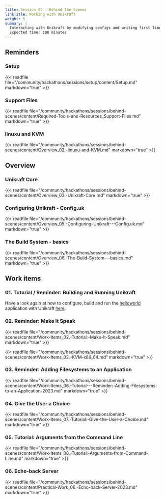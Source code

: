 ```yaml
---
title: Session 03 - Behind the Scenes
linkTitle: Working with Unikraft
weight: 5
summary: |
  Interacting with Unikraft by modifying configs and writing first lines of code.
  Expected time: 100 minutes
--- 
```


## Reminders

### Setup

{{< readfile file="/community/hackathons/sessions/setup/content/Setup.md" markdown="true" >}}

### Support Files

{{< readfile file="/community/hackathons/sessions/behind-scenes/content/Required-Tools-and-Resources_Support-Files.md" markdown="true" >}}

### linuxu and KVM

{{< readfile file="/community/hackathons/sessions/behind-scenes/content/Overview_02.-linuxu-and-KVM.md" markdown="true" >}}

## Overview

### Unikraft Core

{{< readfile file="/community/hackathons/sessions/behind-scenes/content/Overview_03.-Unikraft-Core.md" markdown="true" >}}

### Configuring Unikraft - Config.uk

{{< readfile file="/community/hackathons/sessions/behind-scenes/content/Overview_05.-Configuring-Unikraft---Config.uk.md" markdown="true" >}}

### The Build System - basics

{{< readfile file="/community/hackathons/sessions/behind-scenes/content/Overview_06.-The-Build-System---basics.md" markdown="true" >}}

## Work items

### 01. Tutorial / Reminder: Building and Running Unikraft

Have a look again at how to configure, build and run the [helloworld](https://github.com/unikraft/app-helloworld) application with Unikraft [here](https://unikraft.org/community/hackathons/usoc23/overview).

### 02. Reminder: Make It Speak

{{< readfile file="/community/hackathons/sessions/behind-scenes/content/Work-Items_02.-Tutorial:-Make-It-Speak.md" markdown="true" >}}

{{< readfile file="/community/hackathons/sessions/behind-scenes/content/Work-Items_02.-KVM-x86_64.md" markdown="true" >}}

### 03. Reminder: Adding Filesystems to an Application

{{< readfile file="/community/hackathons/sessions/behind-scenes/content/Work-Items_06.-Tutorial---Reminder:-Adding-Filesystems-to-an-Application-2023.md" markdown="true" >}}

### 04. Give the User a Choice

{{< readfile file="/community/hackathons/sessions/behind-scenes/content/Work-Items_07.-Tutorial:-Give-the-User-a-Choice.md" markdown="true" >}}

### 05. Tutorial: Arguments from the Command Line

{{< readfile file="/community/hackathons/sessions/behind-scenes/content/Work-Items_08.-Tutorial:-Arguments-from-Command-Line.md" markdown="true" >}}

### 06. Echo-back Server

{{< readfile file="/community/hackathons/sessions/behind-scenes/content/Practical-Work_06.-Echo-back-Server-2023.md" markdown="true" >}}
